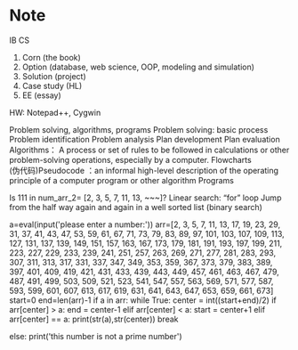 # Note
IB CS
1.	Corn (the book)
2.	Option (database, web science, OOP, modeling and simulation)
3.	Solution (project)
4.	Case study (HL)
5.	EE (essay)

HW: Notepad++, Cygwin

Problem solving, algorithms, programs
Problem solving: basic process
         Problem identification       Problem analysis
         Plan development          Plan evaluation
Algorithms： A process or set of rules to be followed in calculations or other problem-solving operations, especially by a computer.
Flowcharts  
(伪代码)Pseudocode ：an informal high-level description of the operating principle of a computer program or other algorithm
Programs 

Is 111 in num_arr_2= [2, 3, 5, 7, 11, 13, ~~~]?
Linear search: “for” loop
Jump from the half way again and again in a well sorted list (binary search)

a=eval(input('please enter a number:'))
arr=[2, 3, 5, 7, 11, 13, 17, 19, 23, 29, 31, 37, 41, 43, 47, 53, 59, 61, 67, 71, 73, 79, 83, 
89, 97, 101, 103, 107, 109, 113, 127, 131, 137, 139, 149, 151, 157, 163, 167, 173, 179, 181, 191, 
193, 197, 199, 211, 223, 227, 229, 233, 239, 241, 251, 257, 263, 269, 271, 277, 281, 283, 293, 307, 
311, 313, 317, 331, 337, 347, 349, 353, 359, 367, 373, 379, 383, 389, 397, 401, 409, 419, 421, 431, 
433, 439, 443, 449, 457, 461, 463, 467, 479, 487, 491, 499, 503, 509, 521, 523, 541, 547, 557, 563, 
569, 571, 577, 587, 593, 599, 601, 607, 613, 617, 619, 631, 641, 643, 647, 653, 659, 661, 673]
start=0
end=len(arr)-1
if a in arr:
    while True:
        center = int((start+end)/2)
        if arr[center] > a:
          end = center-1
        elif arr[center] < a:
          start = center+1
        elif arr[center] == a:
          print(str(a),str(center))
          break
 
else:
   print('this number is not a prime number')
